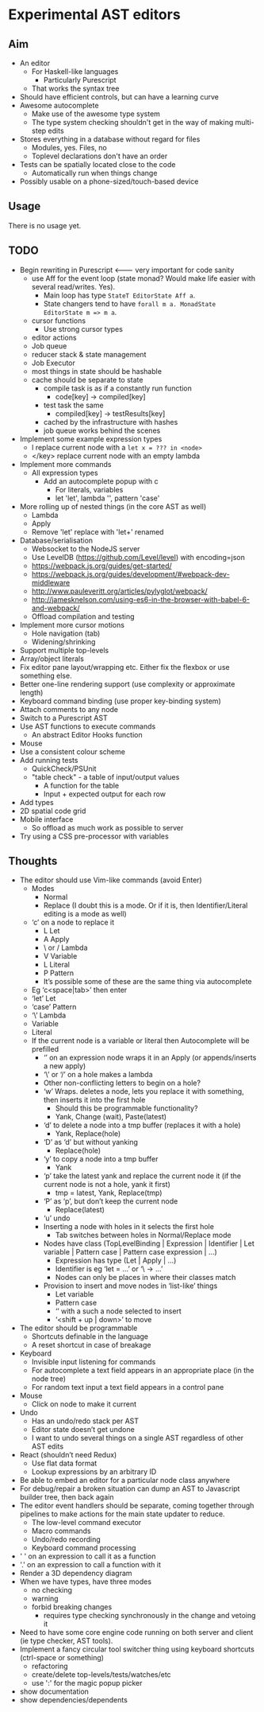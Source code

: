 # Experimental AST editors

## Aim

* An editor
  * For Haskell-like languages
    * Particularly Purescript
  * That works the syntax tree
* Should have efficient controls, but can have a learning curve
* Awesome autocomplete
  * Make use of the awesome type system
  * The type system checking shouldn't get in the way of making multi-step edits
* Stores everything in a database without regard for files
  * Modules, yes. Files, no
  * Toplevel declarations don't have an order
* Tests can be spatially located close to the code
  * Automatically run when things change
* Possibly usable on a phone-sized/touch-based device


## Usage

There is no usage yet.


## TODO

* Begin rewriting in Purescript <--- very important for code sanity
  * use Aff for the event loop (state monad? Would make life easier with several read/writes. Yes).
    * Main loop has type `StateT EditorState Aff a`.
    * State changers tend to have `forall m a. MonadState EditorState m => m a`.
  * cursor functions
    * Use strong cursor types
  * editor actions
  * Job queue
  * reducer stack & state management
  * Job Executor
  * most things in state should be hashable
  * cache should be separate to state
    * compile task is as if a constantly run function
      * code[key] -> compiled[key]
    * test task the same
      * compiled[key] -> testResults[key]
    * cached by the infrastructure with hashes
    * job queue works behind the scenes
* Implement some example expression types
  * <key>l</key> replace current node with a `let x = ??? in <node>`
  * <key>\</key> replace current node with an empty lambda
* Implement more commands
  * All expression types
    * Add an autocomplete popup with <key>c</key>
      * For literals, variables
      * let 'let', lambda '\', pattern 'case'
* More rolling up of nested things (in the core AST as well)
  * Lambda
  * Apply
  * Remove 'let' replace with 'let+' renamed
* Database/serialisation
  * Websocket to the NodeJS server
  * Use LevelDB (https://github.com/Level/level) with encoding=json
  * https://webpack.js.org/guides/get-started/
  * https://webpack.js.org/guides/development/#webpack-dev-middleware
  * http://www.pauleveritt.org/articles/pylyglot/webpack/
  * http://jamesknelson.com/using-es6-in-the-browser-with-babel-6-and-webpack/
  * Offload compilation and testing
* Implement more cursor motions
  * Hole navigation (tab)
  * Widening/shrinking
* Support multiple top-levels
* Array/object literals
* Fix editor pane layout/wrapping etc. Either fix the flexbox or use something else.
* Better one-line rendering support (use complexity or approximate length)
* Keyboard command binding (use proper key-binding system)
* Attach comments to any node
* Switch to a Purescript AST
* Use AST functions to execute commands
  * An abstract Editor Hooks function
* Mouse
* Use a consistent colour scheme
* Add running tests
  * QuickCheck/PSUnit
  * "table check" - a table of input/output values
    * A function for the table
    * Input + expected output for each row
* Add types
* 2D spatial code grid
* Mobile interface
  * So offload as much work as possible to server
* Try using a CSS pre-processor with variables

## Thoughts

* The editor should use Vim-like commands (avoid Enter)
  * Modes
    * Normal
    * Replace (I doubt this is a mode. Or if it is, then Identifier/Literal editing is a mode as well)
  * ‘c’ on a node to replace it
    * L Let
    * A Apply
    * \ or / Lambda
    * V Variable
    * L Literal
    * P Pattern
    * It’s possible some of these are the same thing via autocomplete
  * Eg ‘c<space|tab>’ then enter
  * ‘let’ Let
  * ‘case’ Pattern
  * ‘\’ Lambda
  * Variable
  * Literal
  * If the current node is a variable or literal then Autocomplete will be prefilled
    * ‘<space>’ on an expression node wraps it in an Apply (or appends/inserts a new apply)
    * ‘\’ or ‘/’ on a hole makes a lambda
    * Other non-conflicting letters to begin on a hole?
    * ‘w’ Wraps. deletes a node, lets you replace it with something, then inserts it into the first hole
      * Should this be programmable functionality?
      * Yank, Change (wait), Paste(latest)
    * ‘d’ to delete a node into a tmp buffer (replaces it with a hole)
      * Yank, Replace(hole)
    * ‘D’ as ‘d’ but without yanking
      * Replace(hole)
    * ‘y’ to copy a node into a tmp buffer
      * Yank
    * ‘p’ take the latest yank and replace the current node it (if the current node is not a hole, yank it first)
      * tmp = latest, Yank, Replace(tmp)
    * ‘P’ as ‘p’, but don’t keep the current node
      * Replace(latest)
    * ‘u’ undo
    * Inserting a node with holes in it selects the first hole
      * Tab switches between holes in Normal/Replace mode
    * Nodes have class (TopLevelBinding | Expression | Identifier | Let variable | Pattern case | Pattern case expression | …)
      * Expression has type (Let | Apply | …)
      * Identifier is eg ‘let <identifier> = …’ or ‘\ <identifier> -> …’
      * Nodes can only be places in where their classes match
    * Provision to insert and move nodes in ‘list-like’ things
      * Let variable
      * Pattern case
      * ‘<space>’ with a such a node selected to insert
      * ‘<shift + up | down>’ to move
* The editor should be programmable
  * Shortcuts definable in the language
  * A reset shortcut in case of breakage
* Keyboard
  * Invisible input listening for commands
  * For autocomplete a text field appears in an appropriate place (in the node tree)
  * For random text input a text field appears in a control pane
* Mouse
  * Click on node to make it current
* Undo
  * Has an undo/redo stack per AST
  * Editor state doesn’t get undone
  * I want to undo several things on a single AST regardless of other AST edits
* React (shouldn’t need Redux)
  * Use flat data format
  * Lookup expressions by an arbitrary ID
* Be able to embed an editor for a particular node class anywhere
* For debug/repair a broken situation can dump an AST to Javascript builder tree, then back again
* The editor event handlers should be separate, coming together through pipelines to make actions for the main state updater to reduce.
  * The low-level command executor
  * Macro commands
  * Undo/redo recording
  * Keyboard command processing
* ' ' on an expression to call it as a function
* '.' on an expression to call a function with it
* Render a 3D dependency diagram
* When we have types, have three modes
  * no checking
  * warning
  * forbid breaking changes
    * requires type checking synchronously in the change and vetoing it
* Need to have some core engine code running on both server and client (ie type checker, AST tools).
* Implement a fancy circular tool switcher thing using keyboard shortcuts (ctrl-space or something)
  * refactoring
  * create/delete top-levels/tests/watches/etc
  * use ':' for the magic popup picker
* show documentation
* show dependencies/dependents
